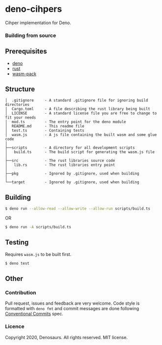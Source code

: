 # deno-cihpers

Cihper implementation for Deno.

### Building from source
## Prerequisites

- [deno](https://deno.land/)
- [rust](https://www.rust-lang.org/)
- [wasm-pack](https://rustwasm.github.io/wasm-pack/)

## Structure

```
│  .gitignore     - A standard .gitignore file for ignoring build directories
│  Cargo.toml     - A file describing the rust library being built
│  LICENSE        - A standard license file you are free to change to fit your needs
│  mod.ts         - The entry point for the deno module
│  README.md      - This readme file
│  test.ts        - Containing tests
│  wasm.js        - A js file containing the built wasm and some glue code
│
├──scripts        - A directory for all development scripts
│   build.ts      - The build script for generating the wasm.js file
│
├──src            - The rust libraries source code
│   lib.rs        - The rust libraries entry point
│
├──pkg            - Ignored by .gitignore, used when building
│
└──target         - Ignored by .gitignore, used when building
```

## Building

```bash
$ deno run --allow-read --allow-write --allow-run scripts/build.ts
```

OR

```bash
$ deno run -A scripts/build.ts
```

## Testing

Requires `wasm.js` to be built first.

```bash
$ deno test
```

## Other

### Contribution

Pull request, issues and feedback are very welcome. Code style is formatted with `deno fmt` and commit messages are done following [Conventional Commits](https://www.conventionalcommits.org/en/v1.0.0/) spec.

### Licence

Copyright 2020, Denosaurs. All rights reserved. MIT license.
